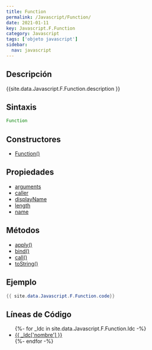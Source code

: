 ```yaml
---
title: Function
permalink: /Javascript/Function/
date: 2021-01-11
key: Javascript.F.Function
category: Javascript
tags: ['objeto javascript']
sidebar: 
  nav: javascript
---
```


## Descripción
{{site.data.Javascript.F.Function.description }}

## Sintaxis
~~~javascript
Function
~~~

## Constructores
* [Function()](/Javascript/Function/Function/)

## Propiedades
* [arguments](/Javascript/Function/arguments)
* [caller](/Javascript/Function/caller)
* [displayName](/Javascript/Function/displayName)
* [length](/Javascript/Function/length)
* [name](/Javascript/Function/name)

## Métodos
* [apply()](/Javascript/Function/apply)
* [bind()](/Javascript/Function/bind)
* [call()](/Javascript/Function/call)
* [toString()](/Javascript/Function/toString)

## Ejemplo
~~~java
{{ site.data.Javascript.F.Function.code}}
~~~

## Líneas de Código
<ul>
{%- for _ldc in site.data.Javascript.F.Function.ldc -%}
   <li>
       <a href="{{_ldc['url'] }}">{{ _ldc['nombre'] }}</a>
   </li>
{%- endfor -%}
</ul>
